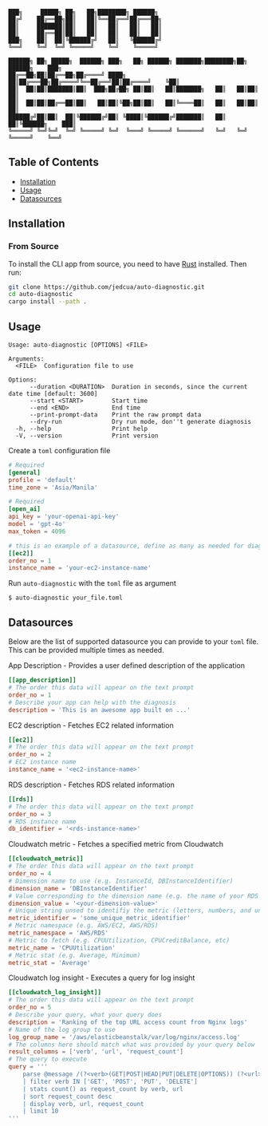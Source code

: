 ```
███╗     █████╗ ██╗   ██╗████████╗ ██████╗
██╔╝    ██╔══██╗██║   ██║╚══██╔══╝██╔═══██╗
██║     ███████║██║   ██║   ██║   ██║   ██║
██║     ██╔══██║██║   ██║   ██║   ██║   ██║
███╗    ██║  ██║╚██████╔╝   ██║   ╚██████╔╝
╚══╝    ╚═╝  ╚═╝ ╚═════╝    ╚═╝    ╚═════╝

██████╗ ██╗ █████╗  ██████╗ ███╗   ██╗ ██████╗ ███████╗████████╗██╗ ██████╗    ███╗
██╔══██╗██║██╔══██╗██╔════╝ ████╗  ██║██╔═══██╗██╔════╝╚══██╔══╝██║██╔════╝    ╚██║
██║  ██║██║███████║██║  ███╗██╔██╗ ██║██║   ██║███████╗   ██║   ██║██║          ██║
██║  ██║██║██╔══██║██║   ██║██║╚██╗██║██║   ██║╚════██║   ██║   ██║██║          ██║
██████╔╝██║██║  ██║╚██████╔╝██║ ╚████║╚██████╔╝███████║   ██║   ██║╚██████╗    ███║
╚═════╝ ╚═╝╚═╝  ╚═╝ ╚═════╝ ╚═╝  ╚═══╝ ╚═════╝ ╚══════╝   ╚═╝   ╚═╝ ╚═════╝    ╚══╝
```

## Table of Contents

- [Installation](#installation)
- [Usage](#usage)
- [Datasources](#datasources)


## Installation

### From Source

To install the CLI app from source, you need to have [Rust](https://www.rust-lang.org/) installed. Then run:

```sh
git clone https://github.com/jedcua/auto-diagnostic.git
cd auto-diagnostic
cargo install --path .
```

## Usage
```text
Usage: auto-diagnostic [OPTIONS] <FILE>

Arguments:
  <FILE>  Configuration file to use

Options:
      --duration <DURATION>  Duration in seconds, since the current date time [default: 3600]
      --start <START>        Start time
      --end <END>            End time
      --print-prompt-data    Print the raw prompt data
      --dry-run              Dry run mode, don''t generate diagnosis
  -h, --help                 Print help
  -V, --version              Print version
```

Create a `toml` configuration file
```toml
# Required
[general]
profile = 'default'
time_zone = 'Asia/Manila'

# Required
[open_ai]
api_key = 'your-openai-api-key'
model = 'gpt-4o'
max_token = 4096

# this is an example of a datasource, define as many as needed for diagnosis
[[ec2]]
order_no = 1
instance_name = 'your-ec2-instance-name'
```

Run `auto-diagnostic` with the `toml` file as argument
```shell
$ auto-diagnostic your_file.toml
```

## Datasources
Below are the list of supported datasource you can provide to your `toml` file. 
This can be provided multiple times as needed.

App Description - Provides a user defined description of the application
```toml
[[app_description]]
# The order this data will appear on the text prompt
order_no = 1
# Describe your app can help with the diagnosis
description = 'This is an awesome app built on ...'

```
EC2 description - Fetches EC2 related information
```toml
[[ec2]]
# The order this data will appear on the text prompt
order_no = 2
# EC2 instance name
instance_name = '<ec2-instance-name>'
```

RDS description - Fetches RDS related information
```toml
[[rds]]
# The order this data will appear on the text prompt
order_no = 3
# RDS instance name
db_identifier = '<rds-instance-name>'
```

Cloudwatch metric - Fetches a specified metric from Cloudwatch
```toml
[[cloudwatch_metric]]
# The order this data will appear on the text prompt
order_no = 4
# Dimension name to use (e.g. InstanceId, DBInstanceIdentifier)
dimension_name = 'DBInstanceIdentifier'
# Value corresponding to the dimension name (e.g. the name of your RDS instance)
dimension_value = '<your-dimension-value>'
# Unique string unsed to identifiy the metric (letters, numbers, and underscore only)
metric_identifier = 'some_unique_metric_identifier'
# Metric namespace (e.g. AWS/EC2, AWS/RDS)
metric_namespace = 'AWS/RDS'
# Metric to fetch (e.g. CPUUtilization, CPUCreditBalance, etc)
metric_name = 'CPUUtilization'
# Metric stat (e.g. Average, Minimum)
metric_stat = 'Average'
```

Cloudwatch log insight - Executes a query for log insight
```toml
[[cloudwatch_log_insight]]
# The order this data will appear on the text prompt
order_no = 5
# Describe your query, what your query does
description = 'Ranking of the top URL access count from Nginx logs'
# Name of the log group to use
log_group_name = '/aws/elasticbeanstalk/var/log/nginx/access.log'
# The columns here should match what was provided by your query below
result_columns = ['verb', 'url', 'request_count']
# The query to execute
query = '''
    parse @message /(?<verb>(GET|POST|HEAD|PUT|DELETE|OPTIONS)) (?<url>[^\s?]+)/
    | filter verb IN ['GET', 'POST', 'PUT', 'DELETE']
    | stats count() as request_count by verb, url
    | sort request_count desc
    | display verb, url, request_count
    | limit 10
'''
```